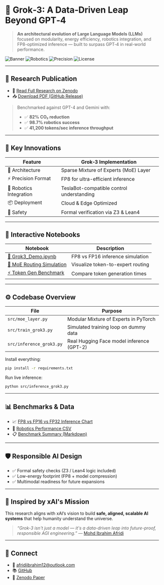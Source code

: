 # 🚀 Grok‑3: A Data‑Driven Leap Beyond GPT‑4

> **An architectural evolution of Large Language Models (LLMs)** focused on modularity, energy efficiency, robotics integration, and FP8-optimized inference — built to surpass GPT‑4 in real-world performance.

![Banner](https://img.shields.io/badge/LLM-MoE-blue) ![Robotics](https://img.shields.io/badge/Robotics-Ready-brightgreen) ![Precision](https://img.shields.io/badge/FP8-Optimized-purple) ![License](https://img.shields.io/github/license/akaafridi/Grok3-AI-Research)

---

## 📄 Research Publication

- 🧠 [Read Full Research on Zenodo](https://zenodo.org/record/15227014)
- 📥 [Download PDF (GitHub Release)](https://github.com/akaafridi/Grok3-AI-Research/releases)

> Benchmarked against GPT-4 and Gemini with:
> - ✅ **82% CO₂ reduction**
> - ✅ **98.7% robotics success**
> - ✅ **41,200 tokens/sec inference throughput**

---

## 🧠 Key Innovations

| Feature                      | Grok‑3 Implementation                        |
|-----------------------------|---------------------------------------------|
| 🧩 Architecture              | Sparse Mixture of Experts (MoE) Layer       |
| ⚡ Precision Format          | FP8 for ultra-efficient inference           |
| 🤖 Robotics Integration      | TeslaBot-compatible control understanding   |
| 📦 Deployment                | Cloud & Edge Optimized                      |
| 🔐 Safety                    | Formal verification via Z3 & Lean4          |

---

## 🔬 Interactive Notebooks

| Notebook | Description |
|---------|-------------|
| [🧠 Grok3_Demo.ipynb](notebooks/Grok3_Demo.ipynb) | FP8 vs FP16 inference simulation |
| [🔀 MoE Routing Simulation](notebooks/MoE_Routing_Simulation.ipynb) | Visualize token-to-expert routing |
| [⚡ Token Gen Benchmark](notebooks/Token_Generation_Benchmark.ipynb) | Compare token generation times |

---

## ⚙️ Codebase Overview

| File | Purpose |
|------|---------|
| `src/moe_layer.py` | Modular Mixture of Experts in PyTorch |
| `src/train_grok3.py` | Simulated training loop on dummy data |
| `src/inference_grok3.py` | Real Hugging Face model inference (GPT-2) |

Install everything:

```bash
pip install -r requirements.txt
```

Run live inference:

```bash
python src/inference_grok3.py
```

---

## 📊 Benchmarks & Data

- 📈 [FP8 vs FP16 vs FP32 Inference Chart](benchmarks/fp8_vs_fp16_vs_fp32.png)
- 🤖 [Robotics Performance CSV](benchmarks/robotics_performance.csv)
- 📋 [Benchmark Summary (Markdown)](benchmarks/benchmark_results.md)

---

## 🛡️ Responsible AI Design

- ✅ Formal safety checks (Z3 / Lean4 logic included)
- ✅ Low-energy footprint (FP8 + model compression)
- ✅ Multimodal readiness for future expansions

---

## 🌌 Inspired by xAI's Mission

This research aligns with xAI’s vision to build **safe, aligned, scalable AI systems** that help humanity understand the universe.

> _“Grok-3 isn't just a model — it's a data-driven leap into future-proof, responsible AGI engineering.”_ — [Mohd Ibrahim Afridi](mailto:afridiibrahim12@outlook.com)

---

## 🔗 Connect

- 💼 [afridiibrahim12@outlook.com](mailto:afridiibrahim12@outlook.com)
- 📚 [GitHub](https://github.com/akaafridi)
- 📄 [Zenodo Paper](https://zenodo.org/record/15227014)


